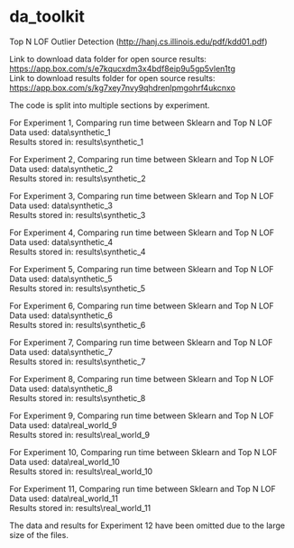 # da_toolkit
Top N LOF Outlier Detection (http://hanj.cs.illinois.edu/pdf/kdd01.pdf)

Link to download data folder for open source results: https://app.box.com/s/e7kqucxdm3x4bdf8eip9u5gp5vlen1tg \
Link to download results folder for open source results: https://app.box.com/s/kg7xey7nvy9qhdrenlpmgohrf4ukcnxo

The code is split into multiple sections by experiment.

For Experiment 1, Comparing run time between Sklearn and Top N LOF \
Data used: data\synthetic_1 \
Results stored in: results\synthetic_1

For Experiment 2, Comparing run time between Sklearn and Top N LOF \
Data used: data\synthetic_2 \
Results stored in: results\synthetic_2

For Experiment 3, Comparing run time between Sklearn and Top N LOF \
Data used: data\synthetic_3 \
Results stored in: results\synthetic_3

For Experiment 4, Comparing run time between Sklearn and Top N LOF \
Data used: data\synthetic_4 \
Results stored in: results\synthetic_4

For Experiment 5, Comparing run time between Sklearn and Top N LOF \
Data used: data\synthetic_5 \
Results stored in: results\synthetic_5

For Experiment 6, Comparing run time between Sklearn and Top N LOF \
Data used: data\synthetic_6 \
Results stored in: results\synthetic_6

For Experiment 7, Comparing run time between Sklearn and Top N LOF \
Data used: data\synthetic_7 \
Results stored in: results\synthetic_7

For Experiment 8, Comparing run time between Sklearn and Top N LOF \
Data used: data\synthetic_8 \
Results stored in: results\synthetic_8

For Experiment 9, Comparing run time between Sklearn and Top N LOF \
Data used: data\real_world_9 \
Results stored in: results\real_world_9

For Experiment 10, Comparing run time between Sklearn and Top N LOF \
Data used: data\real_world_10 \
Results stored in: results\real_world_10

For Experiment 11, Comparing run time between Sklearn and Top N LOF \
Data used: data\real_world_11 \
Results stored in: results\real_world_11

The data and results for Experiment 12 have been omitted due to the large size of the files.
